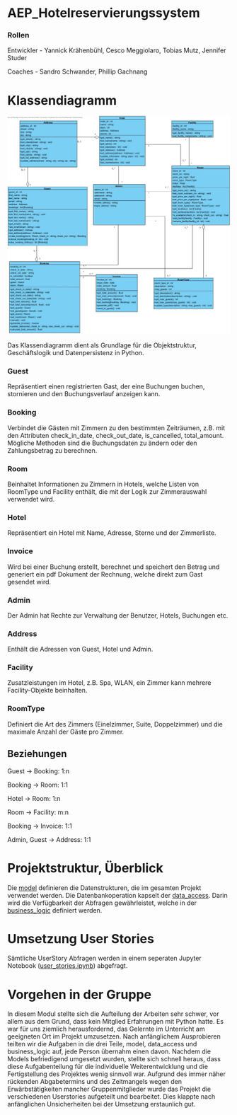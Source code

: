 # AEP_Hotelreservierungssystem

### Rollen

Entwickler - Yannick Krähenbühl, Cesco Meggiolaro, Tobias Mutz, Jennifer Studer

Coaches -  Sandro Schwander, Phillip Gachnang

# Klassendiagramm

![2.Sem AEP.jpg](images/2.Sem%20AEP.jpg)

Das Klassendiagramm dient als Grundlage für die Objektstruktur, Geschäftslogik und Datenpersistenz in Python.
### Guest
Repräsentiert einen registrierten Gast, der eine Buchungen buchen, stornieren und den Buchungsverlauf anzeigen kann.

### Booking
Verbindet die Gästen mit Zimmern zu den bestimmten Zeiträumen, z.B. mit den Attributen check_in_date, check_out_date, is_cancelled, total_amount.
Mögliche Methoden sind die Buchungsdaten zu ändern oder den Zahlungsbetrag zu berechnen.

### Room
Beinhaltet Informationen zu Zimmern in Hotels, welche Listen von RoomType und Facility enthält, die mit der Logik zur Zimmerauswahl verwendet wird. 

### Hotel
Repräsentiert ein Hotel mit Name, Adresse, Sterne und der Zimmerliste.

### Invoice
Wird bei einer Buchung erstellt, berechnet und speichert den Betrag und generiert ein pdf Dokument der Rechnung, welche direkt zum Gast gesendet wird.

### Admin
Der Admin hat Rechte zur Verwaltung der Benutzer, Hotels, Buchungen etc.

### Address
Enthält die Adressen von Guest, Hotel und Admin.

### Facility
Zusatzleistungen im Hotel, z.B. Spa, WLAN, ein Zimmer kann mehrere Facility-Objekte beinhalten.

### RoomType
Definiert die Art des Zimmers (Einelzimmer, Suite, Doppelzimmer) und die maximale Anzahl der Gäste pro Zimmer.

## Beziehungen
Guest -> Booking: 1:n

Booking -> Room: 1:1

Hotel -> Room: 1:n

Room -> Facility: m:n

Booking -> Invoice: 1:1

Admin, Guest -> Address: 1:1

# Projektstruktur, Überblick
Die [model](model) definieren die Datenstrukturen, die im gesamten Projekt verwendet werden. 
Die Datenbankoperation kapselt der [data_access](data_access). Darin wird die Verfügbarkeit der Abfragen gewährleistet, welche in der [business_logic](business_logic) definiert werden.

# Umsetzung User Stories
Sämtliche UserStory Abfragen werden in einem seperaten Jupyter Notebook ([user_stories.ipynb](user_stories.ipynb)) abgefragt. 

# Vorgehen in der Gruppe
In diesem Modul stellte sich die Aufteilung der Arbeiten sehr schwer, vor allem aus dem Grund, dass kein Mitglied Erfahrungen mit Python hatte. Es war für uns ziemlich herausfordernd, das Gelernte im Unterricht am geeigneten Ort im Projekt umzusetzen.
Nach anfänglichem Ausprobieren teilten wir die Aufgaben in die drei Teile, model, data_access und business_logic auf, jede Person übernahm einen davon.
Nachdem die Models befriedigend umgesetzt wurden, stellte sich schnell heraus, dass diese Aufgabenteilung für die individuelle Weiterentwicklung und die Fertigstellung des Projektes wenig sinnvoll war.
Aufgrund des immer näher rückenden Abgabetermins und des Zeitmangels wegen den Erwärbstätigkeiten mancher Gruppenmitglieder wurde das Projekt die verschiedenen Userstories aufgeteilt und bearbeitet.
Dies klappte nach anfänglichen Unsicherheiten bei der Umsetzung erstaunlich gut. 



